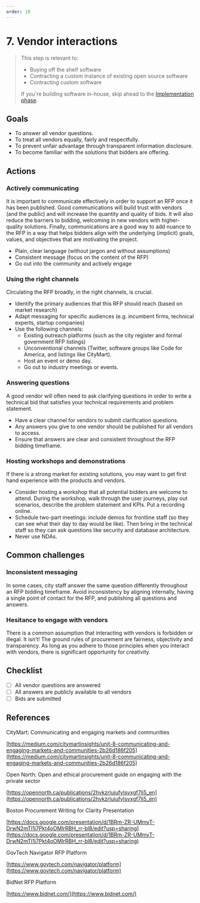 ```yaml
---
order: 10
---
```


# 7. Vendor interactions

> This step is relevant to:
>
> * Buying off the shelf software
> * Contracting a custom instance of existing open source software
> * Contracting custom software
>
> If you're building software in-house, skip ahead to the [Implementation phase](/implementation-phase.md).

## Goals

* To answer all vendor questions.
* To treat all vendors equally, fairly and respectfully.
* To prevent unfair advantage through transparent information disclosure.
* To become familiar with the solutions that bidders are offering.

## Actions

### Actively communicating

It is important to communicate effectively in order to support an RFP once it has been published. Good communications will build trust with vendors (and the public) and will increase the quantity and quality of bids. It will also reduce the barriers to bidding, welcoming in new vendors with higher-quality solutions. Finally, communications are a good way to add nuance to the RFP in a way that helps bidders align with the underlying (implicit) goals, values, and objectives that are motivating the project.

* Plain, clear language (without jargon and without assumptions)
* Consistent message (focus on the content of the RFP)
* Go out into the community and actively engage

### Using the right channels

Circulating the RFP broadly, in the right channels, is crucial.

* Identify the primary audiences that this RFP should reach (based on market research)
* Adapt messaging for specific audiences (e.g. incumbent firms, technical experts, startup companies)
* Use the following channels:
  * Existing outreach platforms (such as the city register and formal government RFP listings)
  * Unconventional channels (Twitter, software groups like Code for America, and listings like CityMart).
  * Host an event or demo day.
  * Go out to industry meetings or events.

### Answering questions

A good vendor will often need to ask clarifying questions in order to write a technical bid that satisfies your technical requirements and problem statement.

* Have a clear channel for vendors to submit clarification questions.
* Any answers you give to one vendor should be published for all vendors to access.
* Ensure that answers are clear and consistent throughout the RFP bidding timeframe.

### Hosting workshops and demonstrations

If there is a strong market for existing solutions, you may want to get first hand experience with the products and vendors.

* Consider hosting a workshop that all potential bidders are welcome to attend. During the workshop, walk through the user journeys, play out scenarios, describe the problem statement and KPIs. Put a recording online.
* Schedule two-part meetings: include demos for frontline staff (so they can see what their day to day would be like). Then bring in the technical staff so they can ask questions like security and database architecture.
* Never use NDAs.

## Common challenges

### Inconsistent messaging

In some cases, city staff answer the same question differently throughout an RFP bidding timeframe. Avoid inconsistency by aligning internally, having a single point of contact for the RFP, and publishing all questions and answers.

### Hesitance to engage with vendors

There is a common assumption that interacting with vendors is forbidden or illegal. It isn’t! The ground rules of procurement are fairness, objectivity and transparency. As long as you adhere to those principles when you interact with vendors, there is significant opportunity for creativity.

## Checklist

* [ ] All vendor questions are answered
* [ ] All answers are publicly available to all vendors
* [ ] Bids are submitted

## References

CityMart: Communicating and engaging markets and communities

[https://medium.com/citymartinsights/unit-8-communicating-and-engaging-markets-and-communities-2b26d186f205](https://medium.com/citymartinsights/unit-8-communicating-and-engaging-markets-and-communities-2b26d186f205)

Open North: Open and ethical procurement guide on engaging with the private sector

[https://opennorth.ca/publications/2hvkzrlujufylsvxgf7li5_en](https://opennorth.ca/publications/2hvkzrlujufylsvxgf7li5_en)

Boston Procurement Writing for Clarity Presentation

[https://docs.google.com/presentation/d/1BRm-ZR-UMmyT-DrwN2mTI1j7Pkt4oOMlrRBH_rr-bl8/edit?usp=sharing](https://docs.google.com/presentation/d/1BRm-ZR-UMmyT-DrwN2mTI1j7Pkt4oOMlrRBH_rr-bl8/edit?usp=sharing)

GovTech Navigator RFP Platform

[https://www.govtech.com/navigator/platform](https://www.govtech.com/navigator/platform)

BidNet RFP Platform

[https://www.bidnet.com/](https://www.bidnet.com/)
